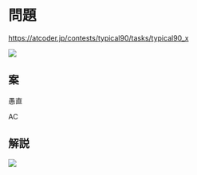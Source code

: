 # 問題
https://atcoder.jp/contests/typical90/tasks/typical90_x

![](https://pbs.twimg.com/media/Ez2oh9cVUAEcpoA?format=jpg&name=large)

## 案
愚直

AC

## 解説
![](https://pbs.twimg.com/media/Ez7zcwEVcAICFFt?format=jpg&name=large)